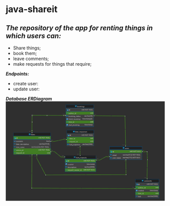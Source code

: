 # java-shareit

## _The repository of the app for renting things in which users can:_
- Share things;
- book them;
- leave comments;
- make requests for things that require;

*__Endpoints:__*
* create user: ``` ```
* update user: ``` ```



*__Database ERDiagram__* ![DB_ERDiagram.png](DB_ERDiagram.png)
